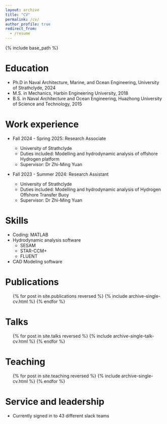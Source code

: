 ```yaml
---
layout: archive
title: "CV"
permalink: /cv/
author_profile: true
redirect_from:
  - /resume
---
```


{% include base_path %}

Education
======
* Ph.D in Naval Architecture, Marine, and Ocean Engineering, University of Strathclyde, 2024
* M.S. in Mechanics, Harbin Engineering University, 2018
* B.S. in Naval Architecture and Ocean Engineering, Huazhong University of Science and Technology, 2015

Work experience
======
* Fall 2024 - Spring 2025: Research Associate
  * University of Strathclyde
  * Duties included: Modelling and hydrodynamic analysis of offshore Hydrogen platform
  * Supervisor: Dr Zhi-Ming Yuan 

* Fall 2023 - Summer 2024: Research Assistant
  * University of Strathclyde
  * Duties included: Modelling and hydrodynamic analysis of Hydrogen Offshore Transfer Buoy
  * Supervisor: Dr Zhi-Ming Yuan 
  
Skills
======
* Coding: MATLAB
* Hydrodynamic analysis software
  * SESAM
  * STAR-CCM+
  * FLUENT
* CAD Modeling software

Publications
======
  <ul>{% for post in site.publications reversed %}
    {% include archive-single-cv.html %}
  {% endfor %}</ul>
  
Talks
======
  <ul>{% for post in site.talks reversed %}
    {% include archive-single-talk-cv.html  %}
  {% endfor %}</ul>
  
Teaching
======
  <ul>{% for post in site.teaching reversed %}
    {% include archive-single-cv.html %}
  {% endfor %}</ul>
  
Service and leadership
======
* Currently signed in to 43 different slack teams
